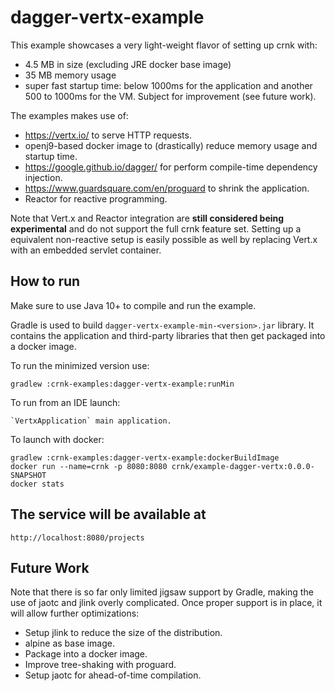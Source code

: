 # dagger-vertx-example

This example showcases a very light-weight flavor of setting up crnk with:

- 4.5 MB in size (excluding JRE docker base image)
- 35 MB memory usage
- super fast startup time: below 1000ms for the application and 
  another 500 to 1000ms for the VM. Subject for improvement (see future work).

The examples makes use of:

- https://vertx.io/ to serve HTTP requests.
- openj9-based docker image to (drastically) reduce memory usage and startup time.  
- https://google.github.io/dagger/ for perform compile-time dependency injection.
- https://www.guardsquare.com/en/proguard to shrink the application.
- Reactor for reactive programming.

Note that Vert.x and Reactor integration are **still considered being experimental** and 
do not support the full crnk feature set. Setting up a equivalent non-reactive setup is 
easily possible as well by replacing Vert.x with an embedded servlet container.

## How to run 

Make sure to use Java 10+ to compile and run the example.

Gradle is used to build `dagger-vertx-example-min-<version>.jar` library. It contains
the application and third-party libraries that then get packaged into a docker image.

To run the minimized version use:

	gradlew :crnk-examples:dagger-vertx-example:runMin
	
To run from an IDE launch:
	
    `VertxApplication` main application.	
    
To launch with docker:

    gradlew :crnk-examples:dagger-vertx-example:dockerBuildImage
    docker run --name=crnk -p 8080:8080 crnk/example-dagger-vertx:0.0.0-SNAPSHOT
    docker stats
    

## The service will be available at
 
 	http://localhost:8080/projects
 	
 	
## Future Work

Note that there is so far only limited jigsaw support by Gradle, making the use of 
jaotc and jlink overly complicated. Once proper support is in place, it will 
allow further optimizations:

- Setup jlink to reduce the size of the distribution.
- alpine as base image.
- Package into a docker image.
- Improve tree-shaking with proguard. 
- Setup jaotc for ahead-of-time compilation.
 